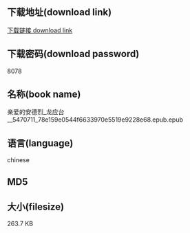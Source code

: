 ## 下载地址(download link)
[下载链接 download link](https://voluble-croquembouche-d321dc.netlify.app/?s=%E4%BA%B2%E7%88%B1%E7%9A%84%E5%AE%89%E5%BE%B7%E7%83%88_%E9%BE%99%E5%BA%94%E5%8F%B0__5470711_78e159e0544f6633970e5519e9228e68.epub)

## 下载密码(download password)
8078

## 名称(book name)
亲爱的安德烈_龙应台__5470711_78e159e0544f6633970e5519e9228e68.epub.epub

## 语言(language)
chinese

## MD5


## 大小(filesize)
263.7 KB
